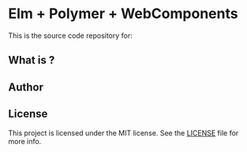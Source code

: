 # Elm + Polymer + WebComponents

This is the source code repository for:

## What is ?

## Author

## License

This project is licensed under the MIT license. See the [LICENSE](LICENSE) file for more info.
